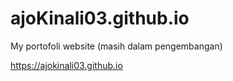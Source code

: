 # ajoKinali03.github.io
My portofoli website (masih dalam pengembangan)

https://ajokinali03.github.io
